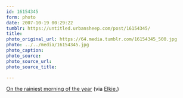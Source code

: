 ```yaml
---
id: 16154345
form: photo
date: 2007-10-19 00:29:22
tumblr: https://untitled.urbansheep.com/post/16154345/
title:
photo_original_url: https://64.media.tumblr.com/16154345_500.jpg
photo: ../../media/16154345.jpg
photo_caption:
photo_source:
photo_source_url:
photo_source_title:

---
```


<p><a href="http://www.flickr.com/photos/akkie_kakkie/718616780/">On the rainiest morning of the year</a> (via <a href="http://flickr.com/photos/akkie_kakkie">Elkie.</a>)</p>
